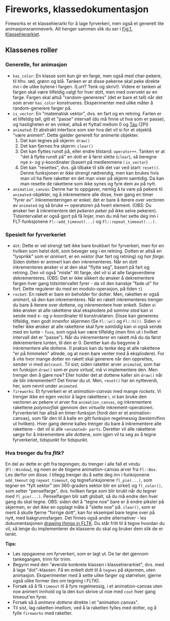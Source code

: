 # Fireworks, klassedokumentasjon
Fireworks er et klassehierarki for å lage fyrverkeri, men også et generelt lite animasjonsrammeverk. Alt henger sammen slik du ser i [Fig.1, Klassehierarkiet](./fireworks_class_hierarchy.pdf).

## Klassenes roller

### Generelle, for animasjon

  * `has_color`: En klasse som kun gir en farge, men også med char-pekere, til hhv. rød, grønn og blå. Tanken er at disse pekerne skal peke direkte inn i de ulike bytene i fargen. (Lurt? Tenk og skriv!). Videre er tanken at fargen skal være tilfeldig valgt for hver dott, men med overvekt av en farge. Fargen skal altså "random-genereres" (det er bare et tall) når det som arver `has_color` konstrueres. Eksperimenter med ulike måter å random-generere farger på.
  * `is_vector`: En "matematisk vektor", dvs. en fart og en retning. Farten er et tilfeldig tall, gitt et "passe" intervall (du må finne ut hva som er passe), og hastigheten er en vinkel, altså et flyttall mellom 0 og [Tau](http://www.tauday.org) (2Pi)
  * `animated`: Et abstrakt interface som sier hva det vil si for et objektå "være animert". Dette gjelder generelt for animerte objekter. 
    1. Det kan tegnes på skjerm: `draw()`
    2. Det kan fjernes fra skjerm: `clear()`
    3. Det kan flyttes rundt på, eller endre tilstand: `operator++`. Tanken er at "det å flytte rundt på" en dott er å først slette (`clear`), så beregne nye x- og y-koordinater (basert på medlemmene i `is_vector`)
    4. Det kan "resettes", dvs. gå tilbake til slik det var ved start: `reset()`. Denne funksjonen er ikke strengt nødvendig, men kan brukes hvis man vil ha flere raketter en det man viser på skjerm samtidig. Da kan man resette de rakettene som ikke synes og fyre dem av på nytt.
  * `animation_canvas`: Denne har to oppgaver, nemlig å ta vare på pekere til `animated`-objekter, og å inkrementere alle disse, hver gang en timer "fyrer av". Inkrementeringen er enkel; det er bare å iterere over vectoren av `animated` og så bruke `++` operatoren på hvert element. (OBS: Du ønsker her å inkrementere det *pekeren peker på* ikke selve pekeren). Tidsintervallet er også gjort på få linjer, men du må her sette deg inn i FLT-funksjonene `Fl::add_timeout(...)` og `Fl::repeat_timeout(...)`.

### Spesielt for fyrverkeriet
  * `dot`: Dette er vel strengt tatt ikke bare brukbart for fyrverkeri, men for en hvilken som helst dott, som beveger seg i en retning. Dotten er altså en "lysprikk" som er *animert*, er en *vektor* (har fart og retning) og *har farge*. Siden dotten er animert kan den inkrementeres. Når en dott inkrementeres ønsker vi at den skal "flytte seg", basert på fart og retning. Den vil også "miste" litt farge, det vil si at alle fargeverdiene dekrementeres. (OBS: Det er ikke sikkert du ønsker å dekrementere fargen hver gang tidsintervallet fyrer - da vil den kanskje "fade ut" for fort. Dette regulerer du med en modulo-operasjon, på tiden `t`)
  * `rocket`: En rakett er bare en beholder for dotter. Men, raketten er også *animert*, så den kan inkrementeres. Når en rakett inkrementeres trenger du bare å iterere over dottene, og inkrementere hver enkelt. Siden vi ikke ønsker at alle rakettene skal eksplodere *på samme sted* kan vi sende med x- og y-koordinater til konstruktøren. Disse kan genereres tilfeldig, men godt innenfor skjermen (Se `Fl::w()` og `Fl::h())`. Siden vi heller ikke ønsker at alle rakettene skal fyre *samtidig* kan vi også sende med en lunte - `fuse`, som også kan være tilfeldig (men finn ut i hvilket intervall det er "passe"). Når du inkrementerer en rakett må du da først dekrementere lunten, til den er 0. Deretter kan du begynne å inkrementere alle dottene. (I praksis kan du tenke deg at alle rakettene "er på himmelen" allrede, og at noen bare venter med å eksplodere). For å vite hvor mange dotter en rakett skal generere når den opprettes, sender vi med `dotcount`. Til sist; siden raketter arver `animated`, som har en funksjon `draw()` som er *pure virtual*, må vi implementere den. Men trenger den å gjøre noe? Eller holder det at dottene kaller sin `draw()` når de blir inkrementert? Det finner du ut. Men, `reset()` har en nytteverdi, her, som nevnt under `animated`.
  * `fireworks`: Et fyrverkeri er et *animation-canvas* med mange *rockets*. Vi trenger ikke en egen vector å lagre rakettene i, vi kan bruke den vectoren av pekere vi arver fra `animation_canvas`, og inkrementere rakettene *polymorfisk* gjennom den *virtuelle* inkrement-operatoren. Fyrverkeriet har altså en timer-funksjon (fordi den er et animation-canvas), som får den til å kalle en gitt funksjon regelmessig (bestem/finn ut hvilken). Hver gang denne kalles trenger du bare å inkrementere alle rakettene - det vil si alle `<animated> parts`. Deretter vil alle rakettene sørge for å inkrementere alle dottene, som igjen vil ta seg av å tegne fyrverkeriet, tidspunkt for tidspunkt.


### Hva trenger du fra *fltk*?
En del av dette er gitt fra tegningen; du trenger i alle fall et vindu (`Fl::Window`), og noen av de tingene animation-canvas arver fra `Fl::Box`. Les derfor om disse. I tillegg trenger du å sette deg inn i funksjonene `add_tmeout` og `repeat_timeout`, og tegnefunksjonene `fl_pie(...)`, som tegner en "fylt sektor" (en 360-graders sektor blir en sirkel) og `fl_color()`, som setter "penselfarge", dvs. hvilken farge som blir brukt når du tegner med `fl_pie(...)`. Penselfargen blir satt globalt, så du må endre den hver gang du skal tegne. OBS: siden det å "tegne noe" bare er å endre piksler på skjermen, er det ikke en opplagt måte å "slette noe" på. `clear()`, som er ment å skulle fjerne "forrige dott", kan for eksempel bare tegne over på nytt, med bakgrunnsfargen. Det finnes også andre alternativer - les dokumentasjonen [drawing things in FLTK](http://www.fltk.org/doc-1.3/drawing.html). Du står fritt til å tegne hvordan du vil, så lenge du implementerer de klassene du skal og bruker dem slik de er tenkt.

**Tips:** 

  * Løs oppgavene om fyrverkeri, som er lagt ut. De tar det gjennom tankegangen, trinn for trinn.
  * Begynn med den "øverste konkrete klassen i klassehierarkiet", dvs. med å lage "dot"-klassen. Få en enkelt dott til å `tegnes` på skjermen, uten animasjon. Eksperimenter med å sette ulike farger og størrelser, gjerne også ulike former (les om tegning i FLTK). 
  * Forsøk så å få `timeout` til å fyre regelmessig, i et animation-canvas uten noe animert innhold og la den kun skrive ut noe med `cout` hver gang timeout'en fyrer.
  * Forsøk så å *animere dottene* direkte i et "animation canvas". 
  * Til sist, lag raketten imellom, ved å la raketten fylles med dotter, og å fylle `fireworks` med raketter.